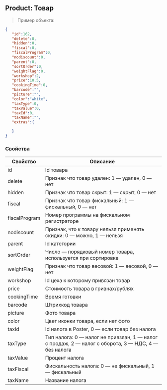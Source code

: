 ## Product: Товар

> Пример объекта: 

```json
{
   "id":162,
   "delete":0,
   "hidden":0,
   "fiscal":0,
   "fiscalProgram":0,
   "nodiscount":0,
   "parent":0,
   "sortOrder":0,
   "weightFlag":0,
   "workshop":2,
   "price":10.5,
   "cookingTime":0,
   "barcode":"",
   "picture":"",
   "color":"white",
   "taxType":0,
   "taxValue":0,
   "taxId":0,
   "taxName":"",
   "extras":{

   }
}
```

### Свойства

Свойство | Описание
-------- | --------
id | Id товара
delete | Признак что товар удален: 1 — удален, 0 — нет
hidden | Признак что товар скрыт: 1 — скрыт, 0 — нет
fiscal | Признак что товар фискальный: 1 — фискальный, 0 — нет
fiscalProgram | Номер программы на фискальном регистраторе 
nodiscount | Признак, что к товару нельзя применять скидки: 0 — можно, 1 — нельзя
parent | Id категории
sortOrder | Число — порядковый номер товара, используется при сортировке 
weightFlag | Признак что товар весовой: 1 — весовой, 0 — нет
workshop | Id цеха к которому привязан товар 
price | Стоимость товара в гривнах/рублях
cookingTime | Время готовки
barcode | Штрихкод товара
picture | Фото товара
color | Цвет иконки товара, если нет фото
taxId | Id налога в Poster, 0 — если товар без налога
taxType | Тип налога: 0 — налог не привзяан, 1 — налог с продаж, 2 — налог с оборота, 3 — НДС, 4 — без налога
taxValue | Процент налога
taxFiscal | Фискальность налога: 0 — не фискальный, 1 — фискальный
taxName | Название налога
